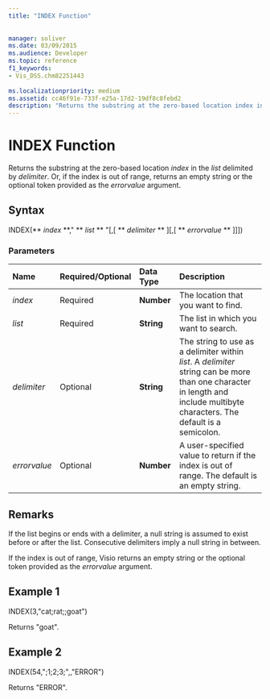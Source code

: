 ```yaml
---
title: "INDEX Function"
 
 
manager: soliver
ms.date: 03/09/2015
ms.audience: Developer
ms.topic: reference
f1_keywords:
- Vis_DSS.chm82251443
 
ms.localizationpriority: medium
ms.assetid: cc46f91e-733f-e25a-17d2-19df8c8febd2
description: "Returns the substring at the zero-based location index in the list delimited by delimiter. Or, if the index is out of range, returns an empty string or the optional token provided as the errorvalue argument."
---
```


# INDEX Function

Returns the substring at the zero-based location  _index_ in the _list_ delimited by  _delimiter_. Or, if the index is out of range, returns an empty string or the optional token provided as the  *errorvalue*  argument. 
  
## Syntax

INDEX(** *index* **," ** *list* ** "[,[ ** *delimiter* ** ][,[ ** *errorvalue* ** ]]]) 
  
### Parameters

|**Name**|**Required/Optional**|**Data Type**|**Description**|
|:-----|:-----|:-----|:-----|
| _index_ <br/> |Required  <br/> |**Number** <br/> |The location that you want to find. |
| _list_ <br/> |Required  <br/> |**String** <br/> |The list in which you want to search. |
| _delimiter_ <br/> |Optional  <br/> |**String** <br/> | The string to use as a delimiter within  _list_. A  _delimiter_ string can be more than one character in length and include multibyte characters. The default is a semicolon. |
| _errorvalue_ <br/> |Optional  <br/> |**Number** <br/> | A user-specified value to return if the index is out of range. The default is an empty string. |
   
## Remarks

If the list begins or ends with a delimiter, a null string is assumed to exist before or after the list. Consecutive delimiters imply a null string in between. 
  
If the index is out of range, Visio returns an empty string or the optional token provided as the  *errorvalue*  argument. 
  
## Example 1

INDEX(3,"cat;rat;;goat")
  
Returns "goat".
  
## Example 2

INDEX(54,";1;2;3;",,"ERROR")
  
Returns "ERROR".
  

